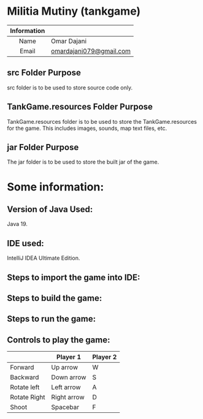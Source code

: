 # Militia Mutiny (tankgame)


| Information |                |
|:-------------------:|----------------|
|  Name       |   Omar Dajani    |
|  Email      |   omardajani079@gmail.com  |

## src Folder Purpose 
src folder is to be used to store source code only.

## TankGame.resources Folder Purpose 
TankGame.resources folder is to be used to store the TankGame.resources for the game. This includes images, sounds, map text files, etc.

## jar Folder Purpose 
The jar folder is to be used to store the built jar of the game.

# Some information:

## Version of Java Used:
Java 19.

## IDE used:
IntelliJ IDEA Ultimate Edition.

## Steps to import the game into IDE:

## Steps to build the game:
 
## Steps to run the game:

## Controls to play the game:

|               | Player 1    | Player 2 |
|---------------|-------------|----------|
|  Forward      | Up arrow    | W        |
|  Backward     | Down arrow  | S        |
|  Rotate left  | Left arrow  | A        |
|  Rotate Right | Right arrow | D        |
|  Shoot        | Spacebar    | F        |
